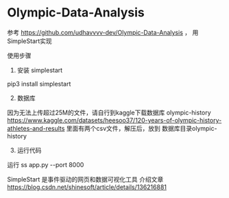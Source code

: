 # Olympic-Data-Analysis
参考 https://github.com/udhavvvv-dev/Olympic-Data-Analysis ， 用SimpleStart实现

使用步骤
1. 安装 simplestart
   
pip3 install simplestart

2. 数据库

因为无法上传超过25M的文件，请自行到kaggle下载数据库
olympic-history
https://www.kaggle.com/datasets/heesoo37/120-years-of-olympic-history-athletes-and-results
里面有两个csv文件，解压后，放到 数据库目录olympic-history
   
3. 运行代码
   
运行 ss app.py --port 8000

SimpleStart 是事件驱动的网页和数据可视化工具
介绍文章
https://blog.csdn.net/shinesoft/article/details/136216881
